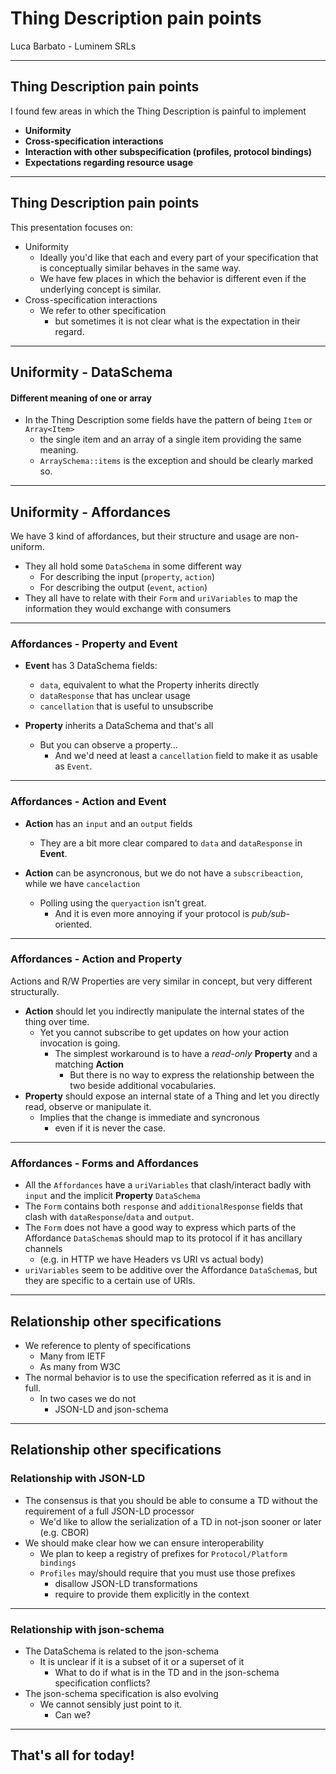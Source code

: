 # Thing Description pain points

Luca Barbato - Luminem SRLs

---

## Thing Description pain points

I found few areas in which the Thing Description is painful to implement
* **Uniformity**
* **Cross-specification interactions**
* **Interaction with other subspecification (profiles, protocol bindings)**
* **Expectations regarding resource usage**

---

## Thing Description pain points

This presentation focuses on:
* Uniformity
    * Ideally you'd like that each and every part of your specification that is conceptually similar behaves in the same way.
    * We have few places in which the behavior is different even if the underlying concept is similar.
* Cross-specification interactions
    * We refer to other specification
        * but sometimes it is not clear what is the expectation in their regard.

---

## Uniformity - DataSchema
#### Different meaning of one or array
* In the Thing Description some fields have the pattern of being `Item` or `Array<Item>`
    * the single item and an array of a single item providing the same meaning.
    * `ArraySchema::items` is the exception and should be clearly marked so.

---

## Uniformity - Affordances
We have 3 kind of affordances, but their structure and usage are non-uniform.

* They all hold some `DataSchema` in some different way
    * For describing the input (`property`, `action`)
    * For describing the output (`event`, `action`)
* They all have to relate with their `Form` and `uriVariables` to map the information they would exchange with consumers

---

### Affordances - Property and Event
* **Event** has 3 DataSchema fields:
    * `data`, equivalent to what the Property inherits directly
    * `dataResponse` that has unclear usage
    * `cancellation` that is useful to unsubscribe

* **Property** inherits a DataSchema and that's all
    * But you can observe a property...
        * And we'd need at least a `cancellation` field to make it as usable as `Event`.
---

### Affordances - Action and Event
* **Action** has an `input` and an `output` fields
    * They are a bit more clear compared to `data` and `dataResponse` in **Event**.

* **Action** can be asyncronous, but we do not have a `subscribeaction`, while we have `cancelaction`
    * Polling using the `queryaction` isn't great.
        * And it is even more annoying if your protocol is _pub/sub_-oriented.

---

### Affordances - Action and Property
Actions and R/W Properties are very similar in concept, but very different structurally.
* **Action** should let you indirectly manipulate the internal states of the thing over time.
    * Yet you cannot subscribe to get updates on how your action invocation is going.
        * The simplest workaround is to have a _read-only_ **Property** and a matching **Action**
            * But there is no way to express the relationship between the two beside additional vocabularies.
* **Property** should expose an internal state of a Thing and let you directly read, observe or manipulate it.
    * Implies that the change is immediate and syncronous
        * even if it is never the case.

---

### Affordances - Forms and Affordances
* All the `Affordances` have a `uriVariables` that clash/interact badly with `input` and the implicit **Property** `DataSchema`
* The `Form` contains both `response` and `additionalResponse` fields that clash with `dataResponse`/`data` and `output`.
* The `Form` does not have a good way to express which parts of the Affordance `DataSchema`s should map to its protocol if it has ancillary channels
    * (e.g. in HTTP we have Headers vs URI vs actual body)
* `uriVariables` seem to be additive over the Affordance `DataSchema`s, but they are specific to a certain use of URIs.

---

## Relationship other specifications

* We reference to plenty of specifications
    * Many from IETF
    * As many from W3C
* The normal behavior is to use the specification referred as it is and in full.
    * In two cases we do not
        * JSON-LD and json-schema

---

## Relationship other specifications
### Relationship with JSON-LD

* The consensus is that you should be able to consume a TD without the requirement of a full JSON-LD processor
    * We'd like to allow the serialization of a TD in not-json sooner or later (e.g. CBOR)
* We should make clear how we can ensure interoperability
    * We plan to keep a registry of prefixes for `Protocol/Platform bindings`
    * `Profiles` may/should require that you must use those prefixes
        * disallow JSON-LD transformations
        * require to provide them explicitly in the context

---

### Relationship with json-schema

* The DataSchema is related to the json-schema
    * It is unclear if it is a subset of it or a superset of it
        * What to do if what is in the TD and in the json-schema specification conflicts?
* The json-schema specification is also evolving
    * We cannot sensibly just point to it.
        * Can we?

---

## That's all for today!

